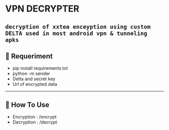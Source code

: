 # VPN DECRYPTER
 ``` decryption of xxtea enceyption using custom DELTA used in most android vpn & tunneling apks ``` 
-------------------------------

 ## :book: Requeriment 
 * pip install requirements.txt
 * python -m sender
 * Delta and secret key 
 * Url of encrypted data

 ------------------------------- 
## :book: How To Use
 * Encryption : /encrypt
 * Decryption : /decrypt
